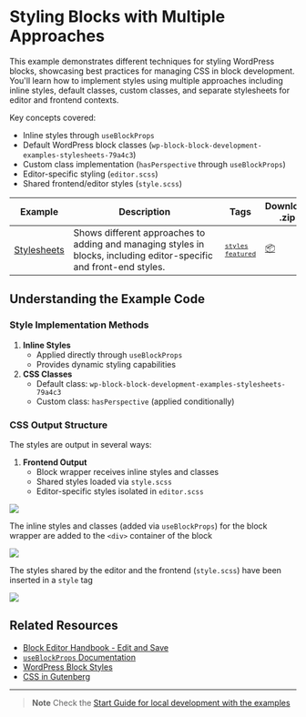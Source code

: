 # Styling Blocks with Multiple Approaches

This example demonstrates different techniques for styling WordPress blocks, showcasing best practices for managing CSS in block development. You'll learn how to implement styles using multiple approaches including inline styles, default classes, custom classes, and separate stylesheets for editor and frontend contexts.

Key concepts covered:

-   Inline styles through `useBlockProps`
-   Default WordPress block classes (`wp-block-block-development-examples-stylesheets-79a4c3`)
-   Custom class implementation (`hasPerspective` through `useBlockProps`)
-   Editor-specific styling (`editor.scss`)
-   Shared frontend/editor styles (`style.scss`)

<!-- Please, do not remove these @TABLE EXAMPLES BEGIN and @TABLE EXAMPLES END comments or modify the table inside. This table is automatically generated from the data at _data/examples.json and _data/tags.json -->
<!-- @TABLE EXAMPLES BEGIN -->

| Example                                                                                                      | <span style="display: inline-block; width:250px">Description</span>                                                 | Tags                                                                                                                                                                                                                                          | Download .zip                                                                                                                                                                                                        | Live Demo                                                                                                                                                                                                                                                                                                                                      |
| ------------------------------------------------------------------------------------------------------------ | ------------------------------------------------------------------------------------------------------------------- | --------------------------------------------------------------------------------------------------------------------------------------------------------------------------------------------------------------------------------------------- | -------------------------------------------------------------------------------------------------------------------------------------------------------------------------------------------------------------------- | ---------------------------------------------------------------------------------------------------------------------------------------------------------------------------------------------------------------------------------------------------------------------------------------------------------------------------------------------- |
| [Stylesheets](https://github.com/WordPress/block-development-examples/tree/trunk/plugins/stylesheets-79a4c3) | Shows different approaches to adding and managing styles in blocks, including editor-specific and front-end styles. | <small><code><a href="https://WordPress.github.io/block-development-examples/?tags=styles">styles</a></code></small> <small><code><a href="https://WordPress.github.io/block-development-examples/?tags=featured">featured</a></code></small> | [📦](https://github.com/WordPress/block-development-examples/releases/download/latest/stylesheets-79a4c3.zip 'Install the plugin on any WordPress site using this zip and activate it to see the example in action') | [![](https://raw.githubusercontent.com/WordPress/block-development-examples/trunk/_assets/icon-wp.svg)](https://playground.wordpress.net/?blueprint-url=https://raw.githubusercontent.com/WordPress/block-development-examples/trunk/plugins/stylesheets-79a4c3/_playground/blueprint.json 'Click here to access a live demo of this example') |

<!-- @TABLE EXAMPLES END -->

## Understanding the Example Code

### Style Implementation Methods

1. **Inline Styles**
    - Applied directly through `useBlockProps`
    - Provides dynamic styling capabilities
2. **CSS Classes**
    - Default class: `wp-block-block-development-examples-stylesheets-79a4c3`
    - Custom class: `hasPerspective` (applied conditionally)

### CSS Output Structure

The styles are output in several ways:

1. **Frontend Output**
    - Block wrapper receives inline styles and classes
    - Shared styles loaded via `style.scss`
    - Editor-specific styles isolated in `editor.scss`

![](./_assets/frontend-view.png)

The inline styles and classes (added via `useBlockProps`) for the block wrapper are added to the `<div>` container of the block

![](./_assets/source-code-html-output.png)

The styles shared by the editor and the frontend (`style.scss`) have been inserted in a `style` tag

![](./_assets/source-code-style-html.png)

## Related Resources

-   [Block Editor Handbook - Edit and Save](https://developer.wordpress.org/block-editor/reference-guides/block-api/block-edit-save/)
-   [`useBlockProps` Documentation](https://developer.wordpress.org/block-editor/reference-guides/packages/packages-block-editor/#useblockprops)
-   [WordPress Block Styles](https://developer.wordpress.org/block-editor/reference-guides/block-api/block-styles/)
-   [CSS in Gutenberg](https://developer.wordpress.org/block-editor/how-to-guides/themes/theme-support/#block-styles)

---

> **Note**
> Check the [Start Guide for local development with the examples](https://github.com/WordPress/block-development-examples/wiki/Examples#start-guide-for-local-development-with-the-examples)
